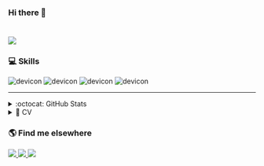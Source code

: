 ### Hi there 👋

<H1>
<img src="https://images.unsplash.com/photo-1608403890614-ec62cb35b46e?ixid=MnwxMjA3fDB8MHxwaG90by1wYWdlfHx8fGVufDB8fHx8&ixlib=rb-1.2.1&auto=format&fit=crop&w=634&q=80">
</H1>

<!-- Technologies I know -->
### 💻 Skills

<div>
	<img src="https://img.shields.io/badge/Windows-0078D6?style=for-the-badge&logo=windows&logoColor=white" alt="devicon" />
	<img src="https://img.shields.io/badge/Linux-FCC624?style=for-the-badge&logo=linux&logoColor=black" alt="devicon" />
	<img src="https://img.shields.io/badge/HTML-239120?style=for-the-badge&logo=html5&logoColor=white" alt="devicon" />
	<img src="https://img.shields.io/badge/CSS-239120?&style=for-the-badge&logo=css3&logoColor=white" alt="devicon" />
</div>

---

<details>
  <summary>:octocat: GitHub Stats</summary>
  <div align="center">
  <a href="https://github.com/ilzhan-dev">
    <img height="180em" src="https://github-readme-stats.vercel.app/api?username=ilzhan-dev&show_icons=true&theme=dracula&include_all_commits=true&count_private=true"/>
    <img height="180em" src="https://github-readme-stats.vercel.app/api/top-langs/?username=ilzhan-dev&layout=compact&langs_count=16&theme=dracula"/>
   </a>
  </div>
</details>

<!--  CV -->
<details>
  <summary>📃 CV</summary>

## Education

- 📖 **Mechmat, mechanics and mathematics**\
📆 2014\
📍 **Kazan (Volga Region) Federal University** - Kazan
	
➡️ [more...](https://ilzhan-dev.github.io)
	
</details>

<!-- Navbar links -->

### 🌎 Find me elsewhere 

<div>
<a href="https://ilzhan-dev.github.io" target="_blank">
    <img src="https://img.shields.io/badge/Website-black?&style=for-the-badge&logo=website&logoColor=white" />
  </a>
  <a href="https://www.linkedin.com/in/ильжан-мирзаянов-876304214/" target="_blank">
    <img src="https://img.shields.io/badge/linkedin-%230077B5.svg?&style=for-the-badge&logo=linkedin&logoColor=white" />
  </a>
  <a href="mailto:ilzhanmirzayanov@gmail.com" target="_blank">
    <img src="https://img.shields.io/badge/Gmail-D14836?style=for-the-badge&logo=gmail&logoColor=white" />        
  </a>
</div>




